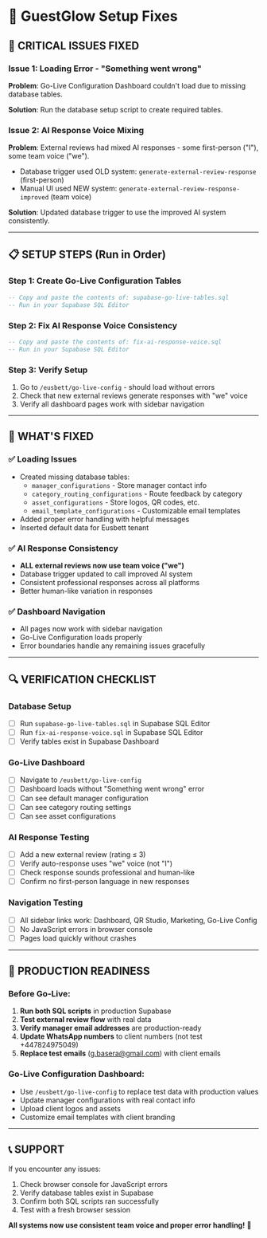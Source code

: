 # 🔧 GuestGlow Setup Fixes

## 🚨 **CRITICAL ISSUES FIXED**

### **Issue 1: Loading Error - "Something went wrong"**
**Problem**: Go-Live Configuration Dashboard couldn't load due to missing database tables.

**Solution**: Run the database setup script to create required tables.

### **Issue 2: AI Response Voice Mixing** 
**Problem**: External reviews had mixed AI responses - some first-person ("I"), some team voice ("we").
- Database trigger used OLD system: `generate-external-review-response` (first-person)
- Manual UI used NEW system: `generate-external-review-response-improved` (team voice)

**Solution**: Updated database trigger to use the improved AI system consistently.

---

## 📋 **SETUP STEPS (Run in Order)**

### **Step 1: Create Go-Live Configuration Tables**
```sql
-- Copy and paste the contents of: supabase-go-live-tables.sql
-- Run in your Supabase SQL Editor
```

### **Step 2: Fix AI Response Voice Consistency**
```sql
-- Copy and paste the contents of: fix-ai-response-voice.sql  
-- Run in your Supabase SQL Editor
```

### **Step 3: Verify Setup**
1. Go to `/eusbett/go-live-config` - should load without errors
2. Check that new external reviews generate responses with "we" voice
3. Verify all dashboard pages work with sidebar navigation

---

## 🎯 **WHAT'S FIXED**

### **✅ Loading Issues**
- Created missing database tables:
  - `manager_configurations` - Store manager contact info
  - `category_routing_configurations` - Route feedback by category  
  - `asset_configurations` - Store logos, QR codes, etc.
  - `email_template_configurations` - Customizable email templates
- Added proper error handling with helpful messages
- Inserted default data for Eusbett tenant

### **✅ AI Response Consistency**
- **ALL external reviews now use team voice ("we")**
- Database trigger updated to call improved AI system
- Consistent professional responses across all platforms
- Better human-like variation in responses

### **✅ Dashboard Navigation**
- All pages now work with sidebar navigation
- Go-Live Configuration loads properly
- Error boundaries handle any remaining issues gracefully

---

## 🔍 **VERIFICATION CHECKLIST**

### **Database Setup**
- [ ] Run `supabase-go-live-tables.sql` in Supabase SQL Editor
- [ ] Run `fix-ai-response-voice.sql` in Supabase SQL Editor  
- [ ] Verify tables exist in Supabase Dashboard

### **Go-Live Dashboard**
- [ ] Navigate to `/eusbett/go-live-config`
- [ ] Dashboard loads without "Something went wrong" error
- [ ] Can see default manager configuration
- [ ] Can see category routing settings
- [ ] Can see asset configurations

### **AI Response Testing**
- [ ] Add a new external review (rating ≤ 3)
- [ ] Verify auto-response uses "we" voice (not "I")
- [ ] Check response sounds professional and human-like
- [ ] Confirm no first-person language in new responses

### **Navigation Testing**
- [ ] All sidebar links work: Dashboard, QR Studio, Marketing, Go-Live Config
- [ ] No JavaScript errors in browser console
- [ ] Pages load quickly without crashes

---

## 🚀 **PRODUCTION READINESS**

### **Before Go-Live:**
1. **Run both SQL scripts** in production Supabase
2. **Test external review flow** with real data
3. **Verify manager email addresses** are production-ready
4. **Update WhatsApp numbers** to client numbers (not test +447824975049)
5. **Replace test emails** (g.basera@gmail.com) with client emails

### **Go-Live Configuration Dashboard:**
- Use `/eusbett/go-live-config` to replace test data with production values
- Update manager configurations with real contact info
- Upload client logos and assets
- Customize email templates with client branding

---

## 📞 **SUPPORT**

If you encounter any issues:
1. Check browser console for JavaScript errors
2. Verify database tables exist in Supabase
3. Confirm both SQL scripts ran successfully
4. Test with a fresh browser session

**All systems now use consistent team voice and proper error handling!** 🎉
